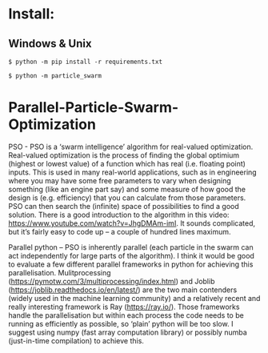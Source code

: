 # Install:

## Windows & Unix

`$ python -m pip install -r requirements.txt`

`$ python -m particle_swarm`

# Parallel-Particle-Swarm-Optimization

PSO -
PSO is a ‘swarm intelligence’ algorithm for real-valued optimization. Real-valued optimization is the process of finding the global optimium (highest or lowest value) of a function which has real (i.e. floating point) inputs. This is used in many real-world applications, such as in engineering where you may have some free parameters to vary when designing something (like an engine part say) and some measure of how good the design is (e.g. efficiency) that you can calculate from those parameters. PSO can then search the (infinite) space of possibilities to find a good solution. There is a good introduction to the algorithm in this video: https://www.youtube.com/watch?v=JhgDMAm-imI. It sounds complicated, but it’s fairly easy to code up – a couple of hundred lines maximum.

Parallel python –
PSO is inherently parallel (each particle in the swarm can act independently for large parts of the algorithm). I think it would be good to evaluate a few different parallel frameworks in python for achieving this parallelisation. Mulitprocessing (https://pymotw.com/3/multiprocessing/index.html) and Joblib (https://joblib.readthedocs.io/en/latest/) are the two main contenders (widely used in the machine learning community) and a relatively recent and really interesting framework is Ray (https://ray.io/). Those frameworks handle the parallelisation but within each process the code needs to be running as efficiently as possible, so ‘plain’ python will be too slow. I suggest using numpy (fast array computation library) or possibly numba (just-in-time compilation) to achieve this.
